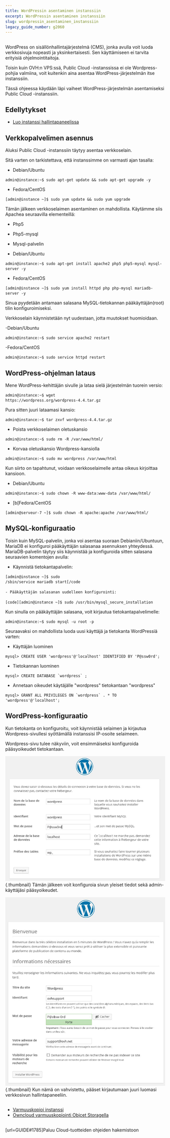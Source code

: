 ```yaml
---
title: WordPressin asentaminen instanssiin
excerpt: WordPressin asentaminen instanssiin
slug: wordpressin_asentaminen_instanssiin
legacy_guide_number: g2060
---
```



## 
WordPress on sisällönhallintajärjestelmä (CMS), jonka avulla voit luoda verkkosivuja nopeasti ja yksinkertaisesti.
Sen käyttämiseen ei tarvita erityisiä ohjelmointitaitoja.


Toisin kuin OVH:n VPS:ssä, Public Cloud -instanssissa ei ole Wordpress-pohjia valmiina, voit kuitenkin aina asentaa WordPress-järjestelmän itse instanssiin.

Tässä ohjeessa käydään läpi vaiheet WordPress-järjestelmän asentamiseksi Public Cloud -instanssiin.


## Edellytykset

- [Luo instanssi hallintapaneelissa]({legacy}1775)




## Verkkopalvelimen asennus
Aluksi Public Cloud -instanssiin täytyy asentaa verkkoselain.

Sitä varten on tarkistettava, että instanssimme on varmasti ajan tasalla:


- Debian/Ubuntu


```
admin@instance:~$ sudo apt-get update && sudo apt-get upgrade -y
```


- Fedora/CentOS


```
[admin@instance ~]$ sudo yum update && sudo yum upgrade
```



Tämän jälkeen verkkoselaimen asentaminen on mahdollista.
Käytämme siis Apachea seuraavilla elementeillä:

- Php5
- Php5-mysql
- Mysql-palvelin


- Debian/Ubuntu


```
admin@instance:~$ sudo apt-get install apache2 php5 php5-mysql mysql-server -y
```



- Fedora/CentOS


```
[admin@instance ~]$ sudo yum install httpd php php-mysql mariadb-server -y
```



Sinua pyydetään antamaan salasana MySQL-tietokannan pääkäyttäjän(root) tilin konfiguroimiseksi.

Verkkoselain käynnistetään nyt uudestaan, jotta muutokset huomioidaan.

-Debian/Ubuntu


```
admin@instance:~$ sudo service apache2 restart
```


-Fedora/CentOS


```
admin@instance:~$ sudo service httpd restart
```




## WordPress-ohjelman lataus
Mene WordPress-kehittäjän sivulle [](https://wordpress.org/download/)ja lataa sielä järjestelmän tuorein versio:


```
admin@instance:~$ wget
https://wordpress.org/wordpress-4.4.tar.gz
```


Pura sitten juuri lataamasi kansio:


```
admin@instance:~$ tar zxvf wordpress-4.4.tar.gz
```



- Poista verkkoselaimen oletuskansio


```
admin@instance:~$ sudo rm -R /var/www/html/
```



- Korvaa oletuskansio Wordpress-kansiolla


```
admin@instance:~$ sudo mv wordpress /var/www/html
```



Kun siirto on tapahtunut, voidaan verkkoselaimelle antaa oikeus kirjoittaa kansioon.


- Debian/Ubuntu


```
admin@instance:~$ sudo chown -R www-data:www-data /var/www/html/
```


- [b[Fedora/CentOS


```
[admin@serveur-7 ~]$ sudo chown -R apache:apache /var/www/html/
```





## MySQL-konfiguraatio
Toisin kuin MySQL-palvelin, jonka voi asentaa suoraan Debianiin/Ubuntuun, MariaDB ei konfiguroi pääkäyttäjän salasanaa asennuksen yhteydessä.
MariaDB-palvelin täytyy siis käynnistää ja konfiguroida sitten salasana seuraavien komentojen avulla:


- Käynnistä tietokantapalvelin:


```
[admin@instance ~]$ sudo
/sbin/service mariadb start[/code

- Pääkäyttäjän salasanan uudelleen konfigurointi:

[code][admin@instance ~]$ sudo /usr/bin/mysql_secure_installation
```



Kun sinulla on pääkäyttäjän salasana, voit kirjautua tietokantapalvelimelle:


```
admin@instance:~$ sudo mysql -u root -p
```


Seuraavaksi on mahdollista luoda uusi käyttäjä ja tietokanta WordPressiä varten:


- Käyttäjän luominen


```
mysql> CREATE USER 'wordpress'@'localhost' IDENTIFIED BY 'P@ssw0rd';
```


- Tietokannan luominen


```
mysql> CREATE DATABASE `wordpress` ;
```


- Annetaan oikeudet käytäjälle "wordpress" tietokantaan "wordpress"


```
mysql> GRANT ALL PRIVILEGES ON `wordpress` . * TO 'wordpress'@'localhost';
```





## WordPress-konfiguraatio
Kun tietokanta on konfiguroitu, voit käynnistää selaimen ja kirjautua Wordpress-sivullesi syöttämällä instanssisi IP-osoite selaimeen.

Wordpress-sivu tulee näkyviin, voit ensimmäiseksi konfiguroida pääsyoikeudet tietokantaan.

![](images/img_3674.jpg){.thumbnail}
Tämän jälkeen voit konfiguroia sivun yleiset tiedot sekä admin-käyttäjäsi pääsyoikeudet.

![](images/img_3675.jpg){.thumbnail}
Kun nämä on vahvistettu, pääset kirjautumaan juuri luomasi verkkosivun hallintapaneeliin.


## 

- [Varmuuskopioi instanssi]({legacy}1881)
- [Owncloud varmuuskopiointi Objcet Storagella]({legacy}2000)




## 
[url=GUIDE#1785]Paluu Cloud-tuotteiden ohjeiden hakemistoon

